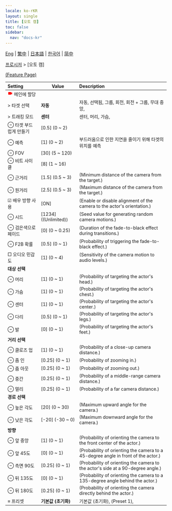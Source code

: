 ```yaml
---
locale: ko-rKR
layout: single
title: [오토 캠]
toc: false
sidebar:
  nav: "docs-kr"
---
```

[Eng](/dancexr/menu/2025.4/motion/auto_cam) | [繁中](/tw/dancexr/menu/2025.4/motion/auto_cam) | [日本語](/jp/dancexr/menu/2025.4/motion/auto_cam) | [한국어](/kr/dancexr/menu/2025.4/motion/auto_cam) | [简中](/zh/dancexr/menu/2025.4/motion/auto_cam)

[프로시저](../menu#프로시저) > [오토 캠]



[(Feature Page)](/kr/dancexr/features/auto_cam)

| Setting | Value | Description |
| :--- | --- | :--- |
| <img src="/images/icon/ic_videocam.png" alt="videocam icon"/> 메인에 할당|| 
|  > 타겟 선택| **자동** | 자동, 선택됨, 그룹, 회전, 회전 + 그룹, 무대 중앙,  |
|  > 트래킹 모드| **센터** | 센터, 머리, 가슴,  |
|  ⊖ 타겟 부드럽게 만들기| [0.5] (0 ~ 2) | 
|  ⊖ 예측| [1] (0 ~ 2) | 부드러움으로 인한 지연을 줄이기 위해 타겟의 위치를 예측
|  ⊖ FOV| [30] (5 ~ 120) | 
|  ⊖ 비트 사이클| [8] (1 ~ 16) | 
|  ⊖ 근거리| [1.5] (0.5 ~ 3) | (Minimum distance of the camera from the target.)
|  ⊖ 원거리| [2.5] (0.5 ~ 3) | (Maximum distance of the camera from the target.)
|  ☑ 배우 방향 사용| [ON] | (Enable or disable alignment of the camera to the actor's orientation.)
|  ⊖ 시드| [1234] ((Unlimited)) | (Seed value for generating random camera motions.)
|  ⊖ 검은색으로 페이드| [0] (0 ~ 0.25) | (Duration of the fade-to-black effect during transitions.)
|  ⊖ F2B 확률| [0.5] (0 ~ 1) | (Probability of triggering the fade-to-black effect.)
|  □ 오디오 민감도| [1] (0 ~ 4) | (Sensitivity of the camera motion to audio levels.)
|  <b>대상 선택</b>|| 
|  ⊖ 머리| [1] (0 ~ 1) | (Probability of targeting the actor's head.)
|  ⊖ 가슴| [1] (0 ~ 1) | (Probability of targeting the actor's chest.)
|  ⊖ 센터| [1] (0 ~ 1) | (Probability of targeting the actor's center.)
|  ⊖ 다리| [0.5] (0 ~ 1) | (Probability of targeting the actor's legs.)
|  ⊖ 발| [0] (0 ~ 1) | (Probability of targeting the actor's feet.)
|  <b>거리 선택</b>|| 
|  ⊖ 클로즈 업| [1] (0 ~ 1) | (Probability of a close-up camera distance.)
|  ⊖ 줌 인| [0.25] (0 ~ 1) | (Probability of zooming in.)
|  ⊖ 줌 아웃| [0.25] (0 ~ 1) | (Probability of zooming out.)
|  ⊖ 중간| [0.25] (0 ~ 1) | (Probability of a middle-range camera distance.)
|  ⊖ 멀리| [0.25] (0 ~ 1) | (Probability of a far camera distance.)
|  <b>경로 선택</b>|| 
|  ⊖ 높은 각도| [20] (0 ~ 30) | (Maximum upward angle for the camera.)
|  ⊖ 낮은 각도| [-20] (-30 ~ 0) | (Maximum downward angle for the camera.)
|  <b>방향</b>|| 
|  ⊖ 앞 중앙| [1] (0 ~ 1) | (Probability of orienting the camera to the front center of the actor.)
|  ⊖ 앞 45도| [0] (0 ~ 1) | (Probability of orienting the camera to a 45-degree angle in front of the actor.)
|  ⊖ 측면 90도| [0.25] (0 ~ 1) | (Probability of orienting the camera to the actor's side at a 90-degree angle.)
|  ⊖ 뒤 135도| [0] (0 ~ 1) | (Probability of orienting the camera to a 135-degree angle behind the actor.)
|  ⊖ 뒤 180도| [0.25] (0 ~ 1) | (Probability of orienting the camera directly behind the actor.)
|  ≡ 프리셋| **기본값 (초기화)** | 기본값 (초기화), (Preset 1),  |
